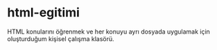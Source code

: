 # html-egitimi
HTML konularını öğrenmek ve her konuyu ayrı dosyada uygulamak için oluşturduğum kişisel çalışma klasörü.
